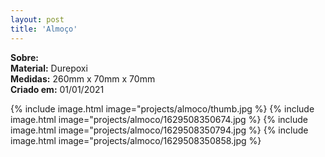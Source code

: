 ```yaml
---
layout: post
title: 'Almoço'
---
```

**Sobre:** <br>
**Material:**  Durepoxi<br>
**Medidas:** 260mm x 70mm x 70mm<br>
**Criado em:** 01/01/2021<br>

{% include image.html image="projects/almoco/thumb.jpg %}
{% include image.html image="projects/almoco/1629508350674.jpg %}
{% include image.html image="projects/almoco/1629508350794.jpg %}
{% include image.html image="projects/almoco/1629508350858.jpg %}